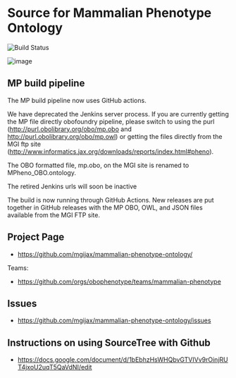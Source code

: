 # Source for Mammalian Phenotype Ontology
![Build Status](https://github.com/obophenotype/mammalian-phenotype-ontology/workflows/CI/badge.svg)


![image](https://github.com/mgijax/mammalian-phenotype-ontology/blob/main/logo/2024_MP_logo_RGB_FULL_color.png)
## MP build pipeline

The MP build pipeline now uses GitHub actions.

We have deprecated the Jenkins server process. If you are currently getting the MP file directly obofoundry pipeline, please switch to using the purl (http://purl.obolibrary.org/obo/mp.obo and  http://purl.obolibrary.org/obo/mp.owl) or getting the files directly from the MGI ftp site (http://www.informatics.jax.org/downloads/reports/index.html#pheno).

The OBO formatted file, mp.obo, on the MGI site is renamed to MPheno_OBO.ontology. 

The retired Jenkins urls will soon be inactive

The build is now running through GitHub Actions. New releases are put together in GitHub releases with the MP OBO, OWL, and JSON files available from the MGI FTP site.


## Project Page

 * https://github.com/mgijax/mammalian-phenotype-ontology/

Teams:

 * https://github.com/orgs/obophenotype/teams/mammalian-phenotype

## Issues

 * https://github.com/mgijax/mammalian-phenotype-ontology/issues

## Instructions on using SourceTree with Github
 
 * https://docs.google.com/document/d/1bEbhzHsWHQbvGTVIVv9rOinjRUT4jxoU2uqT5QaVdNI/edit




